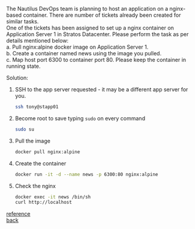The Nautilus DevOps team is planning to host an application on a nginx-based container. There are number of tickets already been created for similar tasks.  
One of the tickets has been assigned to set up a nginx container on Application Server 1 in Stratos Datacenter. Please perform the task as per details mentioned below:  
a. Pull nginx:alpine docker image on Application Server 1.  
b. Create a container named news using the image you pulled.  
c. Map host port 6300 to container port 80. Please keep the container in running state.  

Solution:  
1. SSH to the app server requested - it may be a different app server for you.

    ```bash
    ssh tony@stapp01
    ```

2. Become root to save typing `sudo` on every command

    ```bash
    sudo su
    ```

3. Pull the image

    ```bash
    docker pull nginx:alpine
    ```

4.  Create the container

    ```bash
    docker run -it -d --name news -p 6300:80 nginx:alpine
    ```

6. Check the nginx
   ```bash
   docker exec -it news /bin/sh
   curl http://localhost
   ```
[reference](https://docs.docker.com/get-started/docker-concepts/running-containers/publishing-ports/)  
[back](https://github.com/MederD/Kodekloud-Engineer-Tasks)

